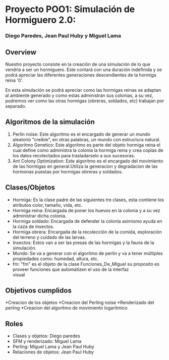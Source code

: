 # Proyecto POO1: Simulación de Hormiguero 2.0: 
### Diego Paredes, Jean Paul Huby y Miguel Lama

## Overview
Nuestro proyecto consiste en la creación  de una simulación de lo que vendría a ser un hormiguero. Este contará con una duración indefinida y se podrá apreciar las diferentes generaciones descendientes de la hormiga reina '0'. 
    
En esta simulación se podrá apreciar como las hormigas reinas se adaptan al ambiente generado y como estas administran sus colonias, a su vez, podremos ver como las otras hormigas (obreras, soldados, etc) trabajan por separado.

## Algoritmos de la simulación
 1. Perlin noise: Este algoritmo es el encargado de generar un mundo aleatorio "creible", en otras palabras, un mundo con estructura natural.
 2. Algoritmo Genetico: Este algoritmo es parte del objeto hormiga reina el cual define como administra la colonia la hormiga reina y crea copias de los datos recolectados para trasladarselo a sus sucesoras.
 3. Ant Colony Optimization: Este algoritmo es el encargado del movimiento de las hormigas en general.Utiliza la generacion y degradacion de las hormonas puestas por hormigas obreras y soldados.

## Clases/Objetos
 * Hormiga: Es la clase padre de las siguientes tre clases, esta contiene los atributos color, tamaño, vida, etc. 
 * Hormiga reina: Encargada de poner los huevos en la colonia y a su vez administrar dicha colonia.
 * Hormiga soldado: Encargada de defender la colonia asimismo ayuda en la caza de insectos.
 * Hormiga obrera: Encargada de la recolección de la comida, exploración del terreno y cuidado de las larvas.
 * Insectos: Estos van a ser las presas de las hormigas y la fauna de la simulación.
 * Mundo: Se va a generar con el algoritmo de perlin y va a tener múltiples propiedades como: humedad, altura, etc.
 * fm: "fm" es el objeto de la clase Funciones_De_Miguel su proposito es proveer funciones que automatizen el uso de la interfaz      
       visual
## Objetivos cumplidos
*Creacion de los objetos
*Creacion del Perling noise
*Renderizado del perling
*Creacion del algoritmo de movimiento logaritmico

## Roles
* Clases y objetos: Diego paredes
* SFM y renderizado: Miguel Lama
* Perling: Miguel Lama y Jean Paul Huby
* Relaciones de objetos: Jean Paul Huby



